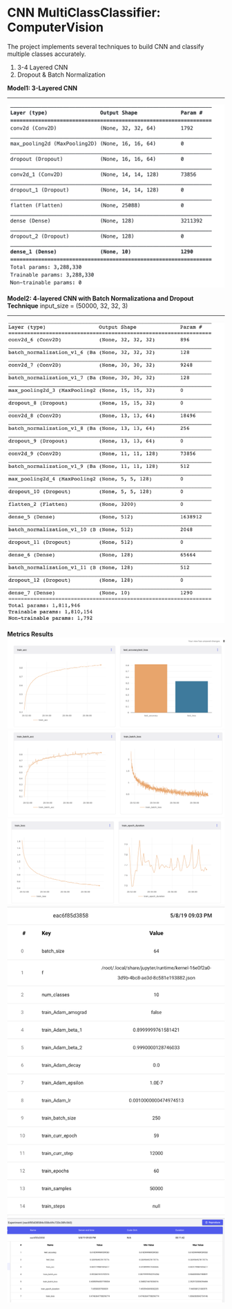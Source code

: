 # CNN MultiClassClassifier: ComputerVision
The project implements several techniques to build CNN and classify multiple classes accurately.
1. 3-4 Layered CNN
2. Dropout & Batch Normalization

**Model1: 3-Layered CNN**
_________________________________________________________________
![model1](output/model1.png)

**Model2: 4-layered CNN with Batch Normalizationa and Dropout Technique**
input_size = (50000, 32, 32, 3)
_________________________________________________________________
![model2](output/model2.png)

**Metrics Results**
![1](output/1.png)
![2](output/2.png)
![3](output/3.png)
![4](output/4.png)
![5](output/5.png)
